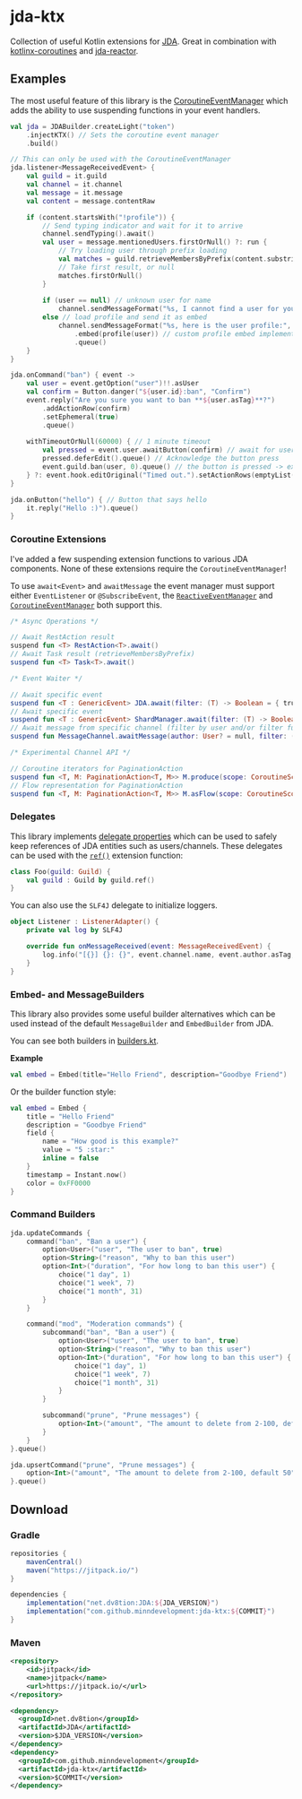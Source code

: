 
[1]: https://github.com/dv8fromtheworld/jda
[2]: https://github.com/kotlin/kotlinx.coroutines
[3]: https://github.com/MinnDevelopment/jda-reactor

[4]: https://github.com/MinnDevelopment/jda-ktx/tree/master/src/main/kotlin/dev/minn/jda/ktx/CoroutineEventManager.kt
[5]: https://github.com/MinnDevelopment/jda-reactor/tree/master/src/main/java/club/minnced/jda/reactor/ReactiveEventManager.java
[6]: https://github.com/MinnDevelopment/jda-ktx/tree/master/src/main/kotlin/dev/minn/jda/ktx/builder.kt

# jda-ktx

Collection of useful Kotlin extensions for [JDA][1].
Great in combination with [kotlinx-coroutines][2] and [jda-reactor][3].

## Examples

The most useful feature of this library is the [CoroutineEventManager][4] which adds the ability to use
suspending functions in your event handlers.

```kotlin
val jda = JDABuilder.createLight("token")
    .injectKTX() // Sets the coroutine event manager
    .build()

// This can only be used with the CoroutineEventManager
jda.listener<MessageReceivedEvent> {
    val guild = it.guild
    val channel = it.channel
    val message = it.message
    val content = message.contentRaw

    if (content.startsWith("!profile")) {
        // Send typing indicator and wait for it to arrive
        channel.sendTyping().await()
        val user = message.mentionedUsers.firstOrNull() ?: run {
            // Try loading user through prefix loading
            val matches = guild.retrieveMembersByPrefix(content.substringAfter("!profile "), 1).await()
            // Take first result, or null
            matches.firstOrNull()
        }
        
        if (user == null) // unknown user for name
            channel.sendMessageFormat("%s, I cannot find a user for your query!", it.author).queue()
        else // load profile and send it as embed
            channel.sendMessageFormat("%s, here is the user profile:", it.author)
                .embed(profile(user)) // custom profile embed implementation
                .queue()
    }
}

jda.onCommand("ban") { event ->
    val user = event.getOption("user")!!.asUser
    val confirm = Button.danger("${user.id}:ban", "Confirm")
    event.reply("Are you sure you want to ban **${user.asTag}**?")
        .addActionRow(confirm)
        .setEphemeral(true)
        .queue()
    
    withTimeoutOrNull(60000) { // 1 minute timeout
        val pressed = event.user.awaitButton(confirm) // await for user to click button
        pressed.deferEdit().queue() // Acknowledge the button press
        event.guild.ban(user, 0).queue() // the button is pressed -> execute action
    } ?: event.hook.editOriginal("Timed out.").setActionRows(emptyList()).queue()
}

jda.onButton("hello") { // Button that says hello
    it.reply("Hello :)").queue()
}
```

### Coroutine Extensions

I've added a few suspending extension functions to various JDA components.
None of these extensions require the `CoroutineEventManager`!

To use `await<Event>` and `awaitMessage` the event manager must support either `EventListener` or `@SubscribeEvent`,
the [`ReactiveEventManager`][5] and [`CoroutineEventManager`][4] both support this.

```kotlin
/* Async Operations */

// Await RestAction result
suspend fun <T> RestAction<T>.await()
// Await Task result (retrieveMembersByPrefix)
suspend fun <T> Task<T>.await()

/* Event Waiter */

// Await specific event
suspend fun <T : GenericEvent> JDA.await(filter: (T) -> Boolean = { true })
// Await specific event
suspend fun <T : GenericEvent> ShardManager.await(filter: (T) -> Boolean = { true })
// Await message from specific channel (filter by user and/or filter function)
suspend fun MessageChannel.awaitMessage(author: User? = null, filter: (Message) -> Boolean = { true }): Message

/* Experimental Channel API */

// Coroutine iterators for PaginationAction
suspend fun <T, M: PaginationAction<T, M>> M.produce(scope: CoroutineScope = GlobalScope): ReceiverChannel<T>
// Flow representation for PaginationAction
suspend fun <T, M: PaginationAction<T, M>> M.asFlow(scope: CoroutineScope = GlobalScope): Flow<T>
```

### Delegates

This library implements [delegate properties](https://kotlinlang.org/docs/reference/delegated-properties.html) which can be used to safely keep references of JDA entities such as users/channels.
These delegates can be used with the [`ref()`](https://github.com/MinnDevelopment/jda-ktx/tree/master/src/main/kotlin/dev/minn/jda/ktx/proxies.kt) extension function:

```kotlin
class Foo(guild: Guild) {
    val guild : Guild by guild.ref()
}
```

You can also use the `SLF4J` delegate to initialize loggers.

```kotlin
object Listener : ListenerAdapter() {
    private val log by SLF4J 

    override fun onMessageReceived(event: MessageReceivedEvent) {
        log.info("[{}] {}: {}", event.channel.name, event.author.asTag, event.message.contentDispaly)
    }
}
```

### Embed- and MessageBuilders

This library also provides some useful builder alternatives which can be used instead of the default `MessageBuilder` and `EmbedBuilder` from JDA.

You can see both builders in [builders.kt][6].

**Example**

```kotlin
val embed = Embed(title="Hello Friend", description="Goodbye Friend")
```

Or the builder function style:

```kotlin
val embed = Embed {
    title = "Hello Friend"
    description = "Goodbye Friend"
    field {
        name = "How good is this example?"
        value = "5 :star:"
        inline = false
    }
    timestamp = Instant.now()
    color = 0xFF0000
}
```

### Command Builders

```kotlin
jda.updateCommands {
    command("ban", "Ban a user") {
        option<User>("user", "The user to ban", true)
        option<String>("reason", "Why to ban this user")
        option<Int>("duration", "For how long to ban this user") {
            choice("1 day", 1)
            choice("1 week", 7)
            choice("1 month", 31)
        }
    }

    command("mod", "Moderation commands") {
        subcommand("ban", "Ban a user") {
            option<User>("user", "The user to ban", true)
            option<String>("reason", "Why to ban this user")
            option<Int>("duration", "For how long to ban this user") {
                choice("1 day", 1)
                choice("1 week", 7)
                choice("1 month", 31)
            }
        }

        subcommand("prune", "Prune messages") {
            option<Int>("amount", "The amount to delete from 2-100, default 50")
        }
    }
}.queue()

jda.upsertCommand("prune", "Prune messages") {
    option<Int>("amount", "The amount to delete from 2-100, default 50")
}.queue()
```



## Download

### Gradle

```gradle
repositories {
    mavenCentral()
    maven("https://jitpack.io/")
}

dependencies {
    implementation("net.dv8tion:JDA:${JDA_VERSION}")
    implementation("com.github.minndevelopment:jda-ktx:${COMMIT}")
}
```

### Maven

```xml
<repository>
    <id>jitpack</id>
    <name>jitpack</name>
    <url>https://jitpack.io/</url>
</repository>
```

```xml
<dependency>
  <groupId>net.dv8tion</groupId>
  <artifactId>JDA</artifactId>
  <version>$JDA_VERSION</version>
</dependency>
<dependency>
  <groupId>com.github.minndevelopment</groupId>
  <artifactId>jda-ktx</artifactId>
  <version>$COMMIT</version>
</dependency>
```
